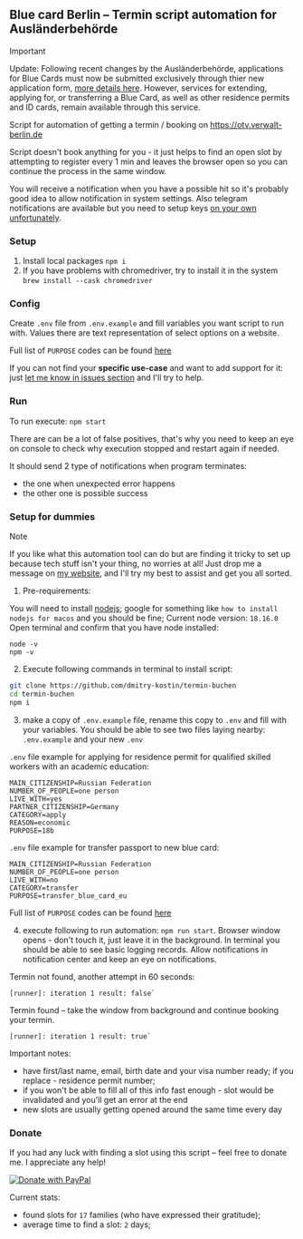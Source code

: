 ## Blue card Berlin – Termin script automation for Ausländerbehörde

> [!IMPORTANT]  
Update: Following recent changes by the Ausländerbehörde, applications for Blue Cards must now be submitted exclusively through thier new application form, [more details here](https://service.berlin.de/dienstleistung/324659/en/). However, services for extending, applying for, or transferring a Blue Card, as well as other residence permits and ID cards, remain available through this service.

Script for automation of getting a termin / booking on https://otv.verwalt-berlin.de

Script doesn't book anything for you - it just helps to find an open slot by attempting to register every 1 min and
leaves the browser open so you can continue the process in the same window.

You will receive a notification when you have a possible hit so it's probably good idea to allow notification in system
settings. Also telegram notifications are available but you need to setup keys [on your own unfortunately](./telegram.md).

### Setup

1. Install local packages `npm i`
2. If you have problems with chromedriver, try to install it in the system `brew install --cask chromedriver`

### Config

Create `.env` file from `.env.example` and fill variables you want script to run with. Values there are text
representation of select options on a website.

Full list of `PURPOSE` codes can be found [here](https://raw.githubusercontent.com/dmitry-kostin/termin-buchen/main/src/config/apply-purpose.ts)

If you can not find your **specific use-case** and want to add support for it: 
just [let me know in issues section](https://github.com/dmitry-kostin/termin-buchen/issues) and I'll try to help. 

### Run

To run execute: `npm start`

There are can be a lot of false positives, that's why you need to keep an eye on console to check why execution stopped and restart again if needed.

It should send 2 type of notifications when program terminates:

- the one when unexpected error happens
- the other one is possible success

### Setup for dummies

> [!NOTE]  
If you like what this automation tool can do but are finding it tricky to set up because tech stuff isn't your thing, no worries at all! Just drop me a message on [my website](https://iwooky.me), and I'll try my best to assist and get you all sorted.

1. Pre-requirements:

You will need to install [nodejs](https://nodejs.org/en); google for something like `how to install nodejs for macos` and you should be fine;
Current node version: `18.16.0`
Open terminal and confirm that you have node installed: 
```
node -v
npm -v
```

2. Execute following commands in terminal to install script:

```bash
git clone https://github.com/dmitry-kostin/termin-buchen
cd termin-buchen
npm i
```

3. make a copy of `.env.example` file, rename this copy to `.env` and fill with your variables. You should be able to see two files laying nearby: `.env.example` and your new `.env`

`.env` file example for applying for residence permit for qualified skilled workers with an academic education:
```
MAIN_CITIZENSHIP=Russian Federation
NUMBER_OF_PEOPLE=one person
LIVE_WITH=yes
PARTNER_CITIZENSHIP=Germany
CATEGORY=apply
REASON=economic
PURPOSE=18b
```

`.env` file example for transfer passport to new blue card:
```
MAIN_CITIZENSHIP=Russian Federation
NUMBER_OF_PEOPLE=one person
LIVE_WITH=no
CATEGORY=transfer
PURPOSE=transfer_blue_card_eu
```

Full list of `PURPOSE` codes can be found [here](https://raw.githubusercontent.com/dmitry-kostin/termin-buchen/main/src/config/apply-purpose.ts)

4. execute following to run automation: `npm run start`. Browser window opens - don't touch it, just leave it in the background. In terminal you should be able to see basic logging records. Allow notifications in notification center and keep an eye on notifications.

Termin not found, another attempt in 60 seconds:
```
[runner]: iteration 1 result: false`
```

Termin found – take the window from background and continue booking your termin.
```
[runner]: iteration 1 result: true`
```

Important notes:
- have first/last name, email, birth date and your visa number ready; if you replace - residence permit number;
- if you won't be able to fill all of this info fast enough - slot would be invalidated and you'll get an error at the end
- new slots are usually getting opened around the same time every day


### Donate 

If you had any luck with finding a slot using this script – feel free to donate me. I appreciate any help!

[![Donate with PayPal](https://user-images.githubusercontent.com/1920678/205337379-d3e158a6-21be-4142-a0fb-832121b828df.png)](https://www.paypal.com/donate/?hosted_button_id=KMZYQ54GRR6WY)

Current stats: 

- found slots for `17` families (who have expressed their gratitude);
- average time to find a slot: `2` days;
